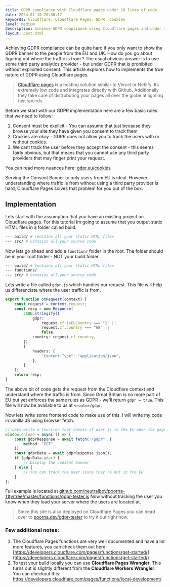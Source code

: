 ```yaml
---
title: GDPR compliance with Cloudflare pages under 10 lines of code
date: 2024-01-10 20:38:17
keywords: Cloudflare, Cloudflare Pages, GDPR, Cookies
level: Medium
description: Achieve GDPR compliance using Cloudflare pages and under 10 lines of code
layout: post.html
---
```


Achieving GDPR compliance can be quite hard if you only want to show the GDPR banner to the people from the EU and UK. How do you go about figuring out where the traffic is from ?
The usual obvious answer is to use some third party analytics provider - but under GDPR that is prohibited without explicited consent. This article explores how to implements the true nature of GDPR using Cloudflare pages.

> [Cloudflare pages](https://pages.cloudflare.com/) is a hosting solution similar to Vercel or Netlify. Its extremely low code and integrates directly with Github. Additionally they take care of distrubuting your pages all over the globe at lighting fast speeds.

Before we start with our GDPR implementation here are a few basic rules that we need to follow:

1. Consent must be explicit - You can assume that just because they browse your site they have given you consent to track them
2. Cookies are okay - GDPR does not allow you to track the users with or without cookies.
3. We cant track the user before they accept the consent - this seems fairly obvious, but that means that you cannot use any third party providers that may finger print your request.

You can read more nuances here: [gdpr.eu/cookies](https://gdpr.eu/cookies/)

Serving the Consent Banner to only users from EU is ideal. However understanding where traffic is from without using a third party provider is hard, Cloudflare Pages solves that problem for you out of the box.

## Implementation

Lets start with the assumption that you have an existing project on Cloudflare pages. For this tutorial Im going to assume that you output static HTML files in a folder called build.

```bash
--- build/ # Contains all your static HTML files
--- src/ # Contains all your source code
```

Now lets go ahead and add a `function/` folder in the root. The folder should be in your root folder - NOT your build folder.

```bash
--- build/ # Contains all your static HTML files
--- functions/
--- src/ # Contains all your source code
```

Lets write a file called `gdpr.js` which handles our request. This file will help us differenciate where the user traffic is from.

```ts
export function onRequest(context) {
    const request = context.request;
    const resp = new Response(
        JSON.stringify({
            gdpr:
                request.cf.isEUCountry === "1" ||
                request.cf.country === "GB" ||
                false,
            country: request.cf.country,
        }),
        {
            headers: {
                "Content-Type": "application/json",
            },
        }
    );
    return resp;
}
```

The above bit of code gets the request from the Cloudflare context and understand where the traffic is from. Since Great Britian is no more part of EU but yet enforces the same rules as GDPR - we'll return `gdpr = true`.
This file will now be available to us at `<route>/gdpr`.

Now lets write some frontend code to make use of this. I will write my code in vanilla JS using browser fetch.

```ts
// Lets write a function that checks if user is in the EU when the page is first loaded
window.onload = async () => {
    const gdprResponse = await fetch("/gdpr", {
        method: "GET",
    });
    const gdprData = await gdprResponse.json();
    if (gdprData.gdpr) {
        // Display the consent banner
    } else {
        // You can track the user since they're not in the EU
    }
};
```
Full example is located at [github.com/neutralboy/poorna-11ty/tree/master/functions/gdpr-tester.js](https://github.com/neutralboy/poorna-11ty/tree/master/functions/gdpr-tester.js)
Now without tracking the user you know when they load your server where the users are located at.

> Since this site is also deployed on Cloudflare Pages you can head over to [poorna.dev/gdpr-tester](https://poorna.dev/gdpr-tester) to try it out right now.

### Few additional notes:

1. The Cloudflare Pages functions are very well documented and have a lot more features, you can check them out here: [https://developers.cloudflare.com/pages/functions/get-started/](https://developers.cloudflare.com/pages/functions/get-started/)
2. To test your build locally you can use **Cloudflare Pages Wrangler**. This turns out is slightly different from the **Cloudflare Workers Wrangler**. You can checkout this: [https://developers.cloudflare.com/pages/functions/local-development/
   ](https://developers.cloudflare.com/pages/functions/local-development/)
